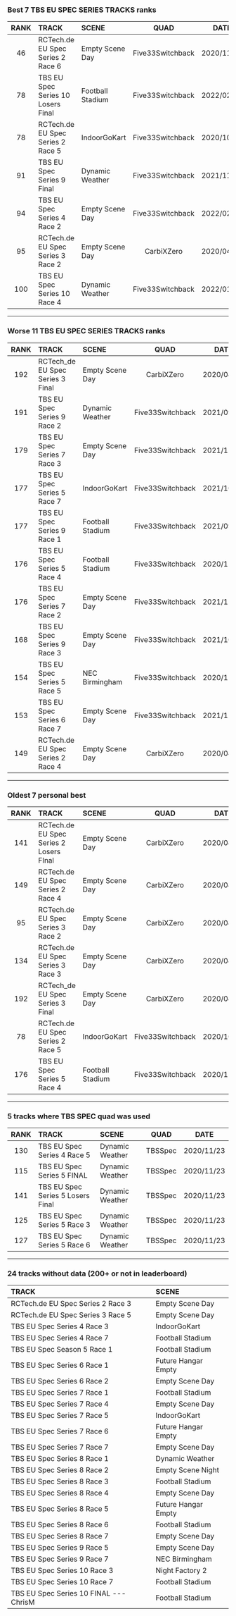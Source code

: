 ### Best 7 TBS EU SPEC SERIES TRACKS ranks
|RANK|TRACK|SCENE|QUAD|DATE|
|:---:|:---|:---|:---:|:---:|
|46|RCTech.de EU Spec Series 2 Race 6|Empty Scene Day|Five33Switchback|2020/11/13|
|78|TBS EU Spec Series 10 Losers Final|Football Stadium|Five33Switchback|2022/02/19|
|78|RCTech.de EU Spec Series 2 Race 5|IndoorGoKart|Five33Switchback|2020/10/01|
|91|TBS EU Spec Series 9 Final|Dynamic Weather|Five33Switchback|2021/11/15|
|94|TBS EU Spec Series 4 Race 2|Empty Scene Day|Five33Switchback|2022/02/15|
|95|RCTech.de EU Spec Series 3 Race 2|Empty Scene Day|CarbiXZero|2020/04/06|
|100|TBS EU Spec Series 10 Race 4|Dynamic Weather|Five33Switchback|2022/01/08|
---
### Worse 11 TBS EU SPEC SERIES TRACKS ranks
|RANK|TRACK|SCENE|QUAD|DATE|
|:---:|:---|:---|:---:|:---:|
|192|RCTech_de EU Spec Series 3 Final|Empty Scene Day|CarbiXZero|2020/04/21|
|191|TBS EU Spec Series 9 Race 2|Dynamic Weather|Five33Switchback|2021/09/18|
|179|TBS EU Spec Series 7 Race 3|Empty Scene Day|Five33Switchback|2021/12/17|
|177|TBS EU Spec Series 5 Race 7|IndoorGoKart|Five33Switchback|2021/10/07|
|177|TBS EU Spec Series 9 Race 1|Football Stadium|Five33Switchback|2021/09/16|
|176|TBS EU Spec Series 5 Race 4|Football Stadium|Five33Switchback|2020/11/03|
|176|TBS EU Spec Series 7 Race 2|Empty Scene Day|Five33Switchback|2021/12/20|
|168|TBS EU Spec Series 9 Race 3|Empty Scene Day|Five33Switchback|2021/10/03|
|154|TBS EU Spec Series 5 Race 5|NEC Birmingham|Five33Switchback|2020/11/04|
|153|TBS EU Spec Series 6 Race 7|Empty Scene Day|Five33Switchback|2021/12/17|
|149|RCTech.de EU Spec Series 2 Race 4|Empty Scene Day|CarbiXZero|2020/04/06|
---
### Oldest 7 personal best
|RANK|TRACK|SCENE|QUAD|DATE|
|:---:|:---|:---|:---:|:---:|
|141|RCTech.de EU Spec Series 2 Losers FInal|Empty Scene Day|CarbiXZero|2020/04/06|
|149|RCTech.de EU Spec Series 2 Race 4|Empty Scene Day|CarbiXZero|2020/04/06|
|95|RCTech.de EU Spec Series 3 Race 2|Empty Scene Day|CarbiXZero|2020/04/06|
|134|RCTech.de EU Spec Series 3 Race 3|Empty Scene Day|CarbiXZero|2020/04/06|
|192|RCTech_de EU Spec Series 3 Final|Empty Scene Day|CarbiXZero|2020/04/21|
|78|RCTech.de EU Spec Series 2 Race 5|IndoorGoKart|Five33Switchback|2020/10/01|
|176|TBS EU Spec Series 5 Race 4|Football Stadium|Five33Switchback|2020/11/03|
---
### 5 tracks where TBS SPEC quad was used
|RANK|TRACK|SCENE|QUAD|DATE|
|:---:|:---|:---|:---:|:---:|
|130|TBS EU Spec Series 4 Race 5|Dynamic Weather|TBSSpec|2020/11/23|
|115|TBS EU Spec Series 5 FINAL|Dynamic Weather|TBSSpec|2020/11/23|
|141|TBS EU Spec Series 5 Losers Final|Dynamic Weather|TBSSpec|2020/11/23|
|125|TBS EU Spec Series 5 Race 3|Dynamic Weather|TBSSpec|2020/11/23|
|127|TBS EU Spec Series 5 Race 6|Dynamic Weather|TBSSpec|2020/11/23|
---
### 24 tracks without data (200+ or not in leaderboard)
|TRACK|SCENE|
|:---|:---|
|RCTech.de EU Spec Series 2 Race 3|Empty Scene Day|
|RCTech.de EU Spec Series 3 Race 5|Empty Scene Day|
|TBS EU Spec Series 4 Race 3|IndoorGoKart|
|TBS EU Spec Series 4 Race 7|Football Stadium|
|TBS EU Spec Season 5 Race 1|Football Stadium|
|TBS EU Spec Series 6 Race 1|Future Hangar Empty|
|TBS EU Spec Series 6 Race 2|Empty Scene Day|
|TBS EU Spec Series 7 Race 1|Football Stadium|
|TBS EU Spec Series 7 Race 4|Empty Scene Day|
|TBS EU Spec Series 7 Race 5|IndoorGoKart|
|TBS EU Spec Series 7 Race 6|Future Hangar Empty|
|TBS EU Spec Series 7 Race 7|Empty Scene Day|
|TBS EU Spec Series 8 Race 1|Dynamic Weather|
|TBS EU Spec Series 8 Race 2|Empty Scene Night|
|TBS EU Spec Series 8 Race 3|Football Stadium|
|TBS EU Spec Series 8 Race 4|Empty Scene Day|
|TBS EU Spec Series 8 Race 5|Future Hangar Empty|
|TBS EU Spec Series 8 Race 6|Football Stadium|
|TBS EU Spec Series 8 Race 7|Empty Scene Day|
|TBS EU Spec Series 9 Race 5|Empty Scene Day|
|TBS EU Spec Series 9 Race 7|NEC Birmingham|
|TBS EU Spec Series 10 Race 3|Night Factory 2|
|TBS EU Spec Series 10 Race 7|Football Stadium|
|TBS EU Spec Series 10 FINAL --- ChrisM|Football Stadium|
